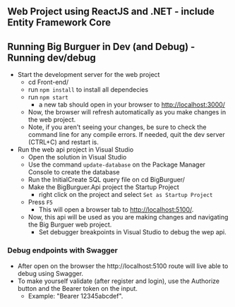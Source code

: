 ## Web Project using ReactJS and .NET - include Entity Framework Core
## Running Big Burguer in Dev (and Debug) - Running dev/debug
- Start the development server for the web project
    - cd Front-end/
    - run `npm install` to install all dependecies
    - run `npm start`
        - a new tab should open in your browser to [http://localhost:3000/](http://localhost:3000/)
    - Now, the browser will refresh automatically as you make changes in the web project.
    - Note, if you aren't seeing your changes, be sure to check the command line for any compile errors.  If needed, quit the dev server (CTRL+C) and restart is.
- Run the web api project in Visual Studio
    - Open the solution in Visual Studio
    - Use the command `update-database` on the Package Manager Console to create the database
    - Run the InitialCreate SQL query file on cd BigBurguer/
    - Make the BigBurguer.Api project the Startup Project
        - right click on the project and select `Set as Startup Project`
    - Press `F5`
        - This will open a browser tab to [http://localhost:5100/](http://localhost:5100/).
    - Now, this api will be used as you are making changes and navigating the Big Burguer web project.
        - Set debugger breakpoints in Visual Studio to debug the wep api.

### Debug endpoints with Swagger
- After open on the browser the http://localhost:5100 route will live able to debug using Swagger.
- To make yourself validate (after register and login), use the Authorize button and the Bearer token on the input.
	- Example: "Bearer 12345abcdef".
